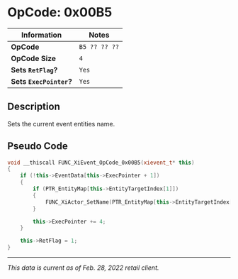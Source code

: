# OpCode: 0x00B5

| Information               | Notes |
|---                        |---    |
| **OpCode**                | `B5 ?? ?? ??` |
| **OpCode Size**           | `4`   |
| **Sets `RetFlag`?**       | `Yes` |
| **Sets `ExecPointer`?**   | `Yes` |

## Description

Sets the current event entities name.

## Pseudo Code

```cpp
void __thiscall FUNC_XiEvent_OpCode_0x00B5(xievent_t* this)
{
    if (!this->EventData[this->ExecPointer + 1])
    {
        if (PTR_EntityMap[this->EntityTargetIndex[1]])
        {
            FUNC_XiActor_SetName(PTR_EntityMap[this->EntityTargetIndex[1]], FUNC_XiEvent_getworkstrofs_(this, 2));
        }

        this->ExecPointer += 4;
    }

    this->RetFlag = 1;
}
```

---

_This data is current as of Feb. 28, 2022 retail client._
